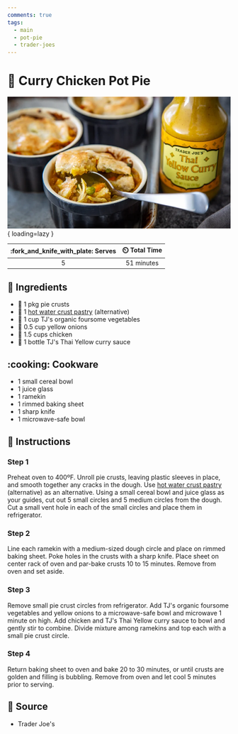 ```yaml
---
comments: true
tags:
  - main
  - pot-pie
  - trader-joes
---
```

# :pie: Curry Chicken Pot Pie

![Curry Chicken Pot Pie](../assets/images/curry-chicken-pot-pie.png){ loading=lazy }

| :fork_and_knife_with_plate: Serves | :timer_clock: Total Time |
|:----------------------------------:|:-----------------------: |
| 5 | 51 minutes |

## :salt: Ingredients

- :pie: 1 pkg pie crusts
- :pie: 1 [hot water crust pastry][1] (alternative)
- :carrot: 1 cup TJ's organic foursome vegetables
- :onion: 0.5 cup yellow onions
- :poultry_leg: 1.5 cups chicken
- :curry: 1 bottle TJ's Thai Yellow curry sauce

## :cooking: Cookware

- 1 small cereal bowl
- 1 juice glass
- 1 ramekin
- 1 rimmed baking sheet
- 1 sharp knife
- 1 microwave-safe bowl

## :pencil: Instructions

### Step 1

Preheat oven to 400ºF. Unroll pie crusts, leaving plastic sleeves in place, and smooth together any cracks in the
dough. Use [hot water crust pastry][1] (alternative) as an alternative. Using a small cereal bowl and juice glass as
your guides, cut out 5 small circles and 5 medium circles from the dough. Cut a small vent hole in each of the small
circles and place them in refrigerator.

### Step 2

Line each ramekin with a medium-sized dough circle and place on rimmed baking sheet. Poke holes in the crusts with a
sharp knife. Place sheet on center rack of oven and par-bake crusts 10 to 15 minutes. Remove from oven and set aside.

### Step 3

Remove small pie crust circles from refrigerator. Add TJ's organic foursome vegetables and yellow onions to a
microwave-safe bowl and microwave 1 minute on high. Add chicken and TJ's Thai Yellow curry sauce to bowl and gently stir
to combine. Divide mixture among ramekins and top each with a small pie crust circle.

### Step 4

Return baking sheet to oven and bake 20 to 30 minutes, or until crusts are golden and filling is bubbling. Remove from
oven and let cool 5 minutes prior to serving.

## :link: Source

- Trader Joe's

[1]: <../ingredients/pastry-dough/hot-water-crust.md>
